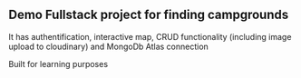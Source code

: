 Demo Fullstack project for finding campgrounds
<br>
-
It has authentification, interactive map, CRUD functionality (including image upload to cloudinary) and MongoDb Atlas connection
<br>

Built for learning purposes
